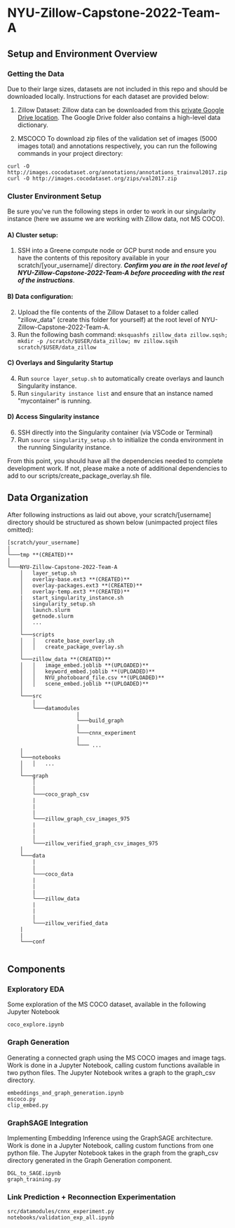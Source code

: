 # NYU-Zillow-Capstone-2022-Team-A

## Setup and Environment Overview 

### Getting the Data 
Due to their large sizes, datasets are not included in this repo and should be downloaded locally. Instructions for each dataset are provided below:

1. Zillow Dataset:
Zillow data can be downloaded from this [private Google Drive location](https://drive.google.com/drive/u/0/folders/1lRgFdKi_74Q3a3qLudOrpc6Nd60vGcCZ). The Google Drive folder also contains a high-level data dictionary.


2. MSCOCO
To download zip files of the validation set of images (5000 images total) and annotations respectively, you can run the following commands in your project directory:

```
curl -O http://images.cocodataset.org/annotations/annotations_trainval2017.zip
curl -O http://images.cocodataset.org/zips/val2017.zip
```

### Cluster Environment Setup 
Be sure you've run the following steps in order to work in our singularity instance (here we assume we are working with Zillow data, not MS COCO).

#### A) Cluster setup:
1. SSH into a Greene compute node or GCP burst node and ensure you have the contents of this repository available in your scratch/[your_username]/ directory. ***Confirm you are in the root level of NYU-Zillow-Capstone-2022-Team-A before proceeding with the rest of the instructions***.

#### B) Data configuration:
2. Upload the file contents of the Zillow Dataset to a folder called "zillow_data" (create this folder for yourself) at the root level of NYU-Zillow-Capstone-2022-Team-A.
3. Run the following bash command: `mksquashfs zillow_data zillow.sqsh; mkdir -p /scratch/$USER/data_zillow; mv zillow.sqsh scratch/$USER/data_zillow`

#### C) Overlays and Singularity Startup
4. Run `source layer_setup.sh` to automatically create overlays and launch Singularity instance.
5. Run `singularity instance list` and ensure that an instance named "mycontainer" is running.

#### D) Access Singularity instance
6. SSH directly into the Singularity container (via VSCode or Terminal)
7. Run `source singularity_setup.sh` to initialize the conda environment in the running Singularity instance.

From this point, you should have all the dependencies needed to complete development work. If not, please make a note of additional dependencies to add to our scripts/create_package_overlay.sh file.

## Data Organization 
After following instructions as laid out above, your scratch/[username] directory should be structured as shown below (unimpacted project files omitted):

```
[scratch/your_username]
│
└───tmp **(CREATED)**
│
└───NYU-Zillow-Capstone-2022-Team-A
    │   layer_setup.sh
    │   overlay-base.ext3 **(CREATED)**
    │   overlay-packages.ext3 **(CREATED)**
    │   overlay-temp.ext3 **(CREATED)**
    |   start_singularity_instance.sh
    │   singularity_setup.sh
    │   launch.slurm
    │   getnode.slurm
    │   ...
    │
    └───scripts
    │   │   create_base_overlay.sh
    │   │   create_package_overlay.sh
    │       
    └───zillow_data **(CREATED)**
    │   │   image_embed.joblib **(UPLOADED)**
    │   │   keyword_embed.joblib **(UPLOADED)**
    │   │   NYU_photoboard_file.csv **(UPLOADED)**
    │   │   scene_embed.joblib **(UPLOADED)**
    │   
    └───src
        |
        └───datamodules
                      |
                      └───build_graph
                      |
                      └───cnnx_experiment
                      |
                      └─── ...
    │   
    └───notebooks
    │   │   ...  
    │   
    └───graph
        │           
        |
        └───coco_graph_csv
        |
        |
        |
        └───zillow_graph_csv_images_975
        |
        |
        |
        └───zillow_verified_graph_csv_images_975
    │
    └───data
        |
        |
        └───coco_data
        |
        |
        |
        └───zillow_data
        |
        |
        |
        └───zillow_verified_data   
    |
    |
    └───conf
    
```
## Components 

### Exploratory EDA 
Some exploration of the MS COCO dataset, available in the following Jupyter Notebook 
```
coco_explore.ipynb
```

### Graph Generation 
Generating a connected graph using the MS COCO images and image tags. Work is done in a Jupyter Notebook, calling custom functions available in two python files. The Jupyter Notebook writes a graph to the graph_csv directory. 
```
embeddings_and_graph_generation.ipynb
mscoco.py
clip_embed.py
```

### GraphSAGE Integration 
Implementing Embedding Inference using the GraphSAGE architecture. Work is done in a Jupyter Notebook, calling custom functions from one python file. The Jupyter Notebook takes in the graph from the graph_csv directory generated in the Graph Generation component. 
```
DGL_to_SAGE.ipynb
graph_training.py
```

### Link Prediction + Reconnection Experimentation 

```
src/datamodules/cnnx_experiment.py
notebooks/validation_exp_all.ipynb
```
